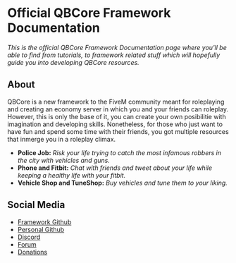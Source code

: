 # **Official QBCore Framework Documentation**
*This is the official QBCore Framework Documentation page where you'll be able to find from tutorials, to framework related stuff which will hopefully guide you into developing QBCore resources.*

## **About**
QBCore is a new framework to the FiveM community meant for roleplaying and creating an economy server in which you and your friends can roleplay. However, this is only the base of it, you can create your own posibilitie with imagination and developing skills. Nonetheless, for those who just want to have fun and spend some time with their friends, you got multiple resources that inmerge you in a roleplay climax.

- **Police Job:** *Risk your life trying to catch the most infamous robbers in the city with vehicles and guns.*
- **Phone and Fitbit:** *Chat with friends and tweet about your life while keeping a healthy life with your fitbit.*
- **Vehicle Shop and TuneShop:** *Buy vehicles and tune them to your liking.*

## **Social Media**
- [Framework Github](https://github.com/qbcore-framework)
- [Personal Github](https://github.com/GhzGarage)
- [Discord](https://discord.gg/zJku64aDfG)
- [Forum](https://forum.cfx.re/t/qbcore-framework/4116674)
- [Donations](https://www.buymeacoffee.com/kakarot)